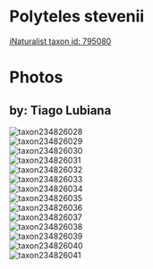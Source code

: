 
Polyteles stevenii
==================
  
[iNaturalist taxon id: 795080](https://www.inaturalist.org/taxa/795080)
# Photos

## by: Tiago Lubiana
  
![taxon234826028](https://inaturalist-open-data.s3.amazonaws.com/photos/251683637/medium.jpg)  
![taxon234826029](https://inaturalist-open-data.s3.amazonaws.com/photos/251683765/medium.jpg)  
![taxon234826030](https://inaturalist-open-data.s3.amazonaws.com/photos/251683646/medium.jpg)  
![taxon234826031](https://inaturalist-open-data.s3.amazonaws.com/photos/251683656/medium.jpg)  
![taxon234826032](https://inaturalist-open-data.s3.amazonaws.com/photos/251683668/medium.jpg)  
![taxon234826033](https://inaturalist-open-data.s3.amazonaws.com/photos/251683690/medium.jpg)  
![taxon234826034](https://inaturalist-open-data.s3.amazonaws.com/photos/251683700/medium.jpg)  
![taxon234826035](https://inaturalist-open-data.s3.amazonaws.com/photos/251683714/medium.jpg)  
![taxon234826036](https://inaturalist-open-data.s3.amazonaws.com/photos/251683720/medium.jpg)  
![taxon234826037](https://inaturalist-open-data.s3.amazonaws.com/photos/251683730/medium.jpg)  
![taxon234826038](https://inaturalist-open-data.s3.amazonaws.com/photos/251683736/medium.jpg)  
![taxon234826039](https://inaturalist-open-data.s3.amazonaws.com/photos/251683742/medium.jpg)  
![taxon234826040](https://inaturalist-open-data.s3.amazonaws.com/photos/251683750/medium.jpg)  
![taxon234826041](https://inaturalist-open-data.s3.amazonaws.com/photos/251683760/medium.jpg)